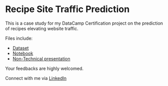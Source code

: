 # Recipe Site Traffic Prediction

This is a case study for my DataCamp Certification project on the prediction of recipes elevating website traffic.

Files include:
- [Dataset](https://github.com/yusufokunlola/recipe-site/blob/main/recipe_site_traffic.csv)
- [Notebook](https://github.com/yusufokunlola/recipe-site/blob/main/notebook.ipynb)
- [Non-Technical presentation](https://github.com/yusufokunlola/recipe-site/blob/main/Recipe-Site-Traffic.pdf)

Your feedbacks are highly welcomed.

Connect with me via [LinkedIn](https://www.linkedin.com/in/yusufokunlola)